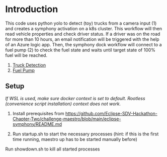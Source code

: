 # Introduction

This code uses python yolo to detect (toy) trucks from a camera input (1) and creates a symphony activation on a k8s cluster. This workflow will then read vehicle properties and check driver status. If a driver was on the road for more than 10 hours, an email notification will be triggered with the help of an Azure logic app. Then, the symphony dock workflow will connect to a fuel pump (2) to check the fuel state and waits until target state of 100% fuel will be reached.

1. [Truck Detection](/truck_detection/README.md)
2. [Fuel Pump](/docker/fuel-pump/README.md)

## Setup 

*If WSL is used, make sure docker context is set to default. Rootless (convenience script installation) context does not work.*

1. Install prerequisites from https://github.com/Eclipse-SDV-Hackathon-Chapter-Two/challenge-maestro/blob/main/eclipse-symphony/README.md

2. Run startup.sh to start the necessary processes (hint: if this is the first time running, maestro up has to be started manually before)

Run showdown.sh to kill all started processes